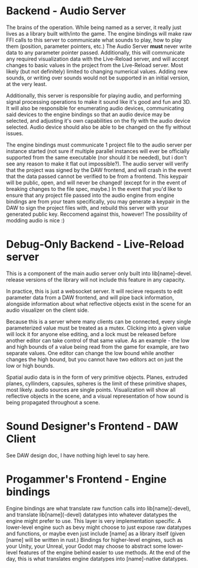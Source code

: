 # Backend - Audio Server

The brains of the operation. While being named as a server, it really just lives as a library built with/into the game. The engine bindings will make raw FFI calls to this server to communicate what sounds to play, how to play them (position, parameter pointers, etc.) The Audio Server **must** never write data to any parameter pointer passed. Additionally, this will communicate any required visualization data with the Live-Reload server, and will accept changes to basic values in the project from the Live-Reload server. Most likely (but not definitely) limited to changing numerical values. Adding new sounds, or writing over sounds would not be supported in an initial version, at the very least.

Additionally, this server is responsible for playing audio, and performing signal processing operations to make it sound like it's good and fun and 3D. It will also be responsible for enumerating audio devices, communicating said devices to the engine bindings so that an audio device may be selected, and adjusting it's own capabilities on the fly with the audio device selected. Audio device should also be able to be changed on the fly without issues.

The engine bindings must communicate 1 project file to the audio server per instance started (not sure if multiple parallel instances will ever be officially supported from the same executable (nor should it be needed), but i don't see any reason to make it flat out impossible?). The audio server will verify that the project was signed by the DAW frontend, and will crash in the event that the data passed cannot be verified to be from a frontend. This keypair will be public, open, and will never be changed! (except for in the event of breaking changes to the file spec, maybe.) In the event that you'd like to ensure that any project file passed into the audio engine from engine bindings are from *your* team specifically, you may generate a keypair in the DAW to sign the project files with, and rebuild this server with your generated public key. Reccomend against this, however! The possibility of modding audio is nice :)

# Debug-Only Backend - Live-Reload server

This is a component of the main audio server only built into lib\[name\]-devel. release versions of the library will not include this feature in any capacity.

In practice, this is just a websocket server. It will recieve requests to edit parameter data from a DAW frontend, and will pipe back information, alongside information about what reflective objects exist in the scene for an audio visualizer on the client side. 

Because this is a server where many clients can be connected, every single parameterized value must be treated as a mutex. Clicking into a given value will lock it for anyone else editing, and a lock must be released before another editor can take control of that same value. As an example - the low and high bounds of a value being read from the game for example, are two separate values. One editor can change the low bound while another changes the high bound, but you cannot have two editors act on just the low or high bounds.

Spatial audio data is in the form of very primitive objects. Planes, extruded planes, cyllinders, capsules, spheres is the limit of these primitive shapes, most likely. audio sources are single points. Visualization will show all reflective objects in the scene, and a visual representation of how sound is being propagated throughout a scene.

# Sound Designer's Frontend - DAW Client
See DAW design doc, I have nothing high level to say here.

# Progammer's Frontend - Engine bindings
Engine bindings are what translate raw function calls into lib[name]\(-devel), and translate lib[name]\(-devel) datatypes into whatever datatypes the engine might prefer to use. This layer is very implementation specific. A lower-level engine such as bevy might choose to just expose raw datatypes and functions, or maybe even just include [name] as a library itself (given [name] will be written in rust.) Bindings for higher-level engines, such as your Unity, your Unreal, your Godot may choose to abstract some lower-level features of the engine behind easier to use methods. At the end of the day, this is what translates engine datatypes into [name]-native datatypes.
